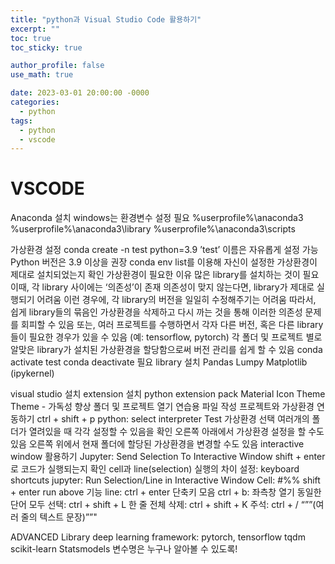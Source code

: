 ```yaml
---
title: "python과 Visual Studio Code 활용하기"
excerpt: ""
toc: true
toc_sticky: true

author_profile: false
use_math: true

date: 2023-03-01 20:00:00 -0000
categories: 
  - python
tags:
  - python
  - vscode
---
```



# VSCODE

Anaconda 설치
windows는 환경변수 설정 필요
%userprofile%\anaconda3
%userprofile%\anaconda3\library
%userprofile%\anaconda3\scripts

가상환경 설정
conda create -n test python=3.9
’test’ 이름은 자유롭게 설정 가능
Python 버전은 3.9 이상을 권장
conda env list를 이용해 자신이 설정한 가상환경이 제대로 설치되었는지 확인
가상환경이 필요한 이유
많은 library를 설치하는 것이 필요
이때, 각 library 사이에는 ‘의존성’이 존재
의존성이 맞지 않는다면, library가 제대로 실행되기 어려움
이런 경우에, 각 library의 버전을 일일히 수정해주기는 어려움
따라서, 쉽게 library들의 묶음인 가상환경을 삭제하고 다시 까는 것을 통해 이러한 의존성 문제를 회피할 수 있음
또는, 여러 프로젝트를 수행하면서 각자 다른 버전, 혹은 다른 library들이 필요한 경우가 있을 수 있음 (예: tensorflow, pytorch)
각 폴더 및 프로젝트 별로 알맞은 library가 설치된 가상환경을 할당함으로써 버전 관리를 쉽게 할 수 있음
conda activate test
conda deactivate
필요 library 설치
Pandas
Lumpy
Matplotlib
(ipykernel)

visual studio 설치
extension 설치
python extension pack
Material Icon Theme
Theme - 가독성 향상
폴더 및 프로젝트 열기
연습용 파일 작성
프로젝트와 가상환경 연동하기
ctrl + shift + p
python: select interpreter
Test 가상환경 선택
여러개의 폴더가 열려있을 때 각각 설정할 수 있음을 확인
오른쪽 아래에서 가상환경 설정을 할 수도 있음
오른쪽 위에서 현재 폴더에 할당된 가상환경을 변경할 수도 있음
interactive window 활용하기
Jupyter: Send Selection To Interactive Window
shift + enter로 코드가 실행되는지 확인
cell과 line(selection) 실행의 차이
설정: keyboard shortcuts
jupyter: Run Selection/Line in Interactive Window
Cell: #%% shift + enter
run above 기능
line: ctrl + enter
단축키 모음
ctrl + b: 좌측창 열기
동일한 단어 모두 선택: ctrl + shift + L
한 줄 전체 삭제: ctrl + shift + K
주석: ctrl + /
“””(여러 줄의 텍스트 문장)””"

ADVANCED
Library
deep learning framework: pytorch, tensorflow
tqdm
scikit-learn
Statsmodels
변수명은 누구나 알아볼 수 있도록!